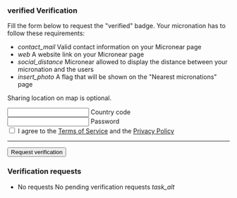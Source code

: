 <section id="verification">
  <h3>
      <span class="material-icons">
      verified
      </span>
      Verification
  </h3>
    <div>
      <p>Fill the form below to request the "verified" badge. Your micronation has to follow these requirements:</p>
    <ul class="">
      <li class="">
        <span>
        <i class="material-icons -icon">contact_mail</i>
          Valid contact information on your Micronear page
      </span>
      </li>
      <li class="">
        <span>
        <i class="material-icons -icon">web</i>
          A website link on your Micronear page
      </span>
      </li>
      <li class="">
        <span>
        <i class="material-icons -icon">social_distance</i>
          Micronear allowed to display the distance between your micronation and the users
      </span>
      </li>
      <li class="">
        <span>
        <i class="material-icons -icon">insert_photo</i>
          A flag that will be shown on the "Nearest micronations" page
      </span>
      </li>
    </ul>
    <p>Sharing location on map is optional.</p>
    </div>
    <form id="verification__form" class="">
    <div class="textfield">
      <input type="text" maxlength="4" autocomplete="username" id="verification__code" autocomplete="country" required uppercase />
      <label class="mdl-textfield__label" for="verification__code">Country code</label>
    </div>
    <div class="textfield">
      <input type="password" maxlength="256" autocomplete="current-password" id="verification__password" autocomplete="current-password" required />
      <label class="mdl-textfield__label" for="verification__password">Password</label>
    </div>
    <label class="checkbox" for="verification__terms">
      <input type="checkbox" id="verification__terms" class="mdl-checkbox__input" required />
      <span class="mdl-checkbox__label">I agree to the <a href="privacy.html">Terms of Service</a> and the <a href="privacy.html">Privacy Policy</a></span>
    </label>
    <hr>
    <button type="submit" class="button accent" id="verification__request">
      Request verification
    </button>
  </form>
</section>
<section>
  <h3>Verification requests</h3>
    <ul id="verification_requests" class="list">
      <li class="listitem">
            <span>
                <span>No requests</span>
                <span>
                    No pending verification requests
                </span>
            </span>
            <span>
                <i class="material-icons">task_alt</i>
            </span>
        </span>
      </li>
  </ul>
</section>